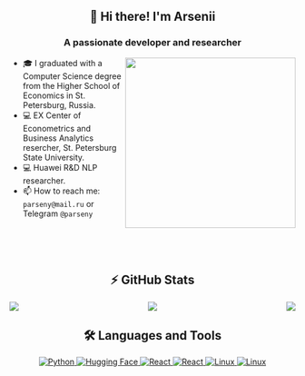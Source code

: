 <!-- Header Section -->
<h2 align="center">👋 Hi there! I'm Arsenii</h2>
<h3 align="center">A passionate developer and researcher</h3>

<!-- About Me Section -->
<img align="right" src="https://media.giphy.com/media/qgQUggAC3Pfv687qPC/giphy.gif" width="300" style="margin-top" />

- 🎓 I graduated with a Computer Science degree from the Higher School of Economics in St. Petersburg, Russia.
- 💻 EX Center of Econometrics and Business Analytics resercher, St. Petersburg State University.
- 💻 Huawei R&D NLP researcher.
- 📫 How to reach me: `parseny@mail.ru` or Telegram `@parseny`

<br>
<br>
<br>

<!-- GitHub Stats Section -->
<div align="center">
  <h2>⚡ GitHub Stats</h2>
  <p align="center">
    <img align="left" src="https://github-readme-stats.vercel.app/api?username=parseny&show_icons=true&theme=radical" />
    <img align="right" src="https://github-readme-streak-stats.herokuapp.com/?user=parseny&theme=radical" />
  </p>
  <p align="center">
    <img align="center" src="https://github-readme-stats.vercel.app/api/top-langs/?username=parseny&layout=compact&theme=radical" />
  </p>
</div>

<!-- Languages and Tools Section -->
<h2 align="center">🛠 Languages and Tools</h2>
<p align="center">
  <a href="https://www.python.org" target="_blank">
    <img src="https://img.icons8.com/color/48/000000/python.png" alt="Python" />
  </a>
  <a href="https://huggingface.co" target="_blank">
    <img src="https://img.icons8.com/?size=45&id=ck9pyXMRqprt&format=png&color=000000" alt="Hugging Face"/>
  </a>
  <a href="https://pytorch.org/" target="_blank">
    <img src="https://img.icons8.com/?size=50&id=jH4BpkMnRrU5&format=png&color=000000" alt="React"/>
  </a>
  <a href="https://kotlinlang.org/" target="_blank">
    <img src="https://img.icons8.com/?size=50&id=ZoxjA0jZDdFZ&format=png&color=000000" alt="React"/>
  </a>
  <a href="https://www.docker.com/" target="_blank">
    <img src="https://img.icons8.com/?size=50&id=cdYUlRaag9G9&format=png&color=000000" alt="Linux"/>
  </a>
  <a href="https://www.linux.org" target="_blank">
    <img src="https://img.icons8.com/color/48/000000/linux.png" alt="Linux"/>
  </a>
</p>
